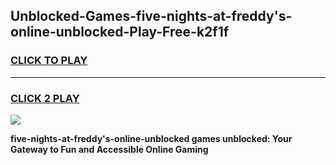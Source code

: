 
## Unblocked-Games-five-nights-at-freddy's-online-unblocked-Play-Free-k2f1f
<h3>
<a href="https://premium76.site?title=five-nights-at-freddy's-online-unblocked&ref=23A">CLICK TO PLAY</a></h3>
<hr>

<h3>
<a href="https://premium76.site?title=five-nights-at-freddy's-online-unblocked&ref=23A">CLICK 2 PLAY</a>
  
</h3>

<a href="https://premium76.site?title=five-nights-at-freddy's-online-unblocked&ref=23A"><img src="https://clearcache.store/games.png"></a>


**five-nights-at-freddy's-online-unblocked games unblocked: Your Gateway to Fun and Accessible Online Gaming**
